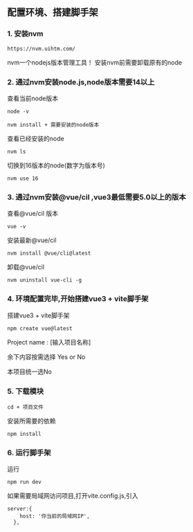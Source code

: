 ## 配置环境、搭建脚手架
### 1. 安装nvm
```
https://nvm.uihtm.com/
```
nvm一个nodejs版本管理工具！
安装nvm前需要卸载原有的node

### 2. 通过nvm安装node.js,node版本需要14以上
查看当前node版本
```
node -v
```


```
nvm install + 需要安装的node版本	
```
查看已经安装的node
```
nvm ls
```
切换到16版本的node(数字为版本号)			
```
nvm use 16
```			

### 3. 通过nvm安装@vue/cil ,vue3最低需要5.0以上的版本
查看@vue/cil 版本
```
vue -v
```
安装最新@vue/cil					
```
nvm install @vue/cli@latest
```
卸载@vue/cil
```
nvm uninstall vue-cli -g
```  		

### 4. 环境配置完毕,开始搭建vue3 + vite脚手架
搭建vue3 + vite脚手架
```
npm create vue@latest
```

Project name : [输入项目名称]

余下内容按需选择 Yes or No

本项目统一选No

### 5. 下载模块
```
cd + 项目文件
```
安装所需要的依赖
```
npm install
```	

### 6. 运行脚手架
运行
```
npm run dev
```
如果需要局域网访问项目,打开vite.config.js,引入
```
server:{
    host: '你当前的局域网IP',
  },
```
